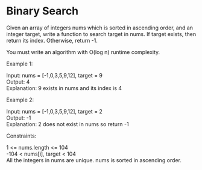 # Binary Search

Given an array of integers nums which is sorted in ascending order, and an integer target, write a function to search target in nums. If target exists, then return its index. Otherwise, return -1.  

You must write an algorithm with O(log n) runtime complexity.  

 

Example 1:  

Input: nums = [-1,0,3,5,9,12], target = 9  
Output: 4  
Explanation: 9 exists in nums and its index is 4  

Example 2:  

Input: nums = [-1,0,3,5,9,12], target = 2  
Output: -1  
Explanation: 2 does not exist in nums so return -1  
 

Constraints:  

1 <= nums.length <= 104  
-104 < nums[i], target < 104  
All the integers in nums are unique.
nums is sorted in ascending order.